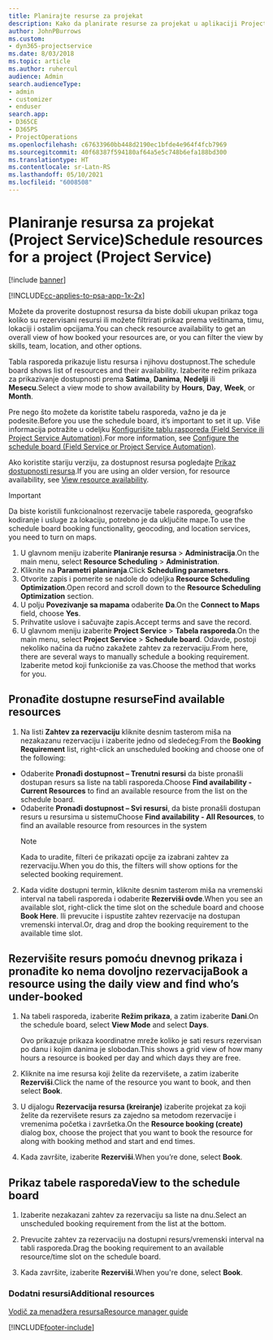 ```yaml
---
title: Planirajte resurse za projekat
description: Kako da planirate resurse za projekat u aplikaciji Project Service
author: JohnPBurrows
ms.custom:
- dyn365-projectservice
ms.date: 8/03/2018
ms.topic: article
ms.author: ruhercul
audience: Admin
search.audienceType:
- admin
- customizer
- enduser
search.app:
- D365CE
- D365PS
- ProjectOperations
ms.openlocfilehash: c67633960bb448d2190ec1bfde4e964f4fcb7969
ms.sourcegitcommit: 40f68387f594180af64a5e5c748b6efa188bd300
ms.translationtype: HT
ms.contentlocale: sr-Latn-RS
ms.lasthandoff: 05/10/2021
ms.locfileid: "6008508"
---
```

# <a name="schedule-resources-for-a-project-project-service"></a><span data-ttu-id="36ef7-103">Planiranje resursa za projekat (Project Service)</span><span class="sxs-lookup"><span data-stu-id="36ef7-103">Schedule resources for a project (Project Service)</span></span>

[!include [banner](../includes/psa-now-project-operations.md)]

[!INCLUDE[cc-applies-to-psa-app-1x-2x](../includes/cc-applies-to-psa-app-1x-2x.md)]

<span data-ttu-id="36ef7-104">Možete da proverite dostupnost resursa da biste dobili ukupan prikaz toga koliko su rezervisani resursi ili možete filtrirati prikaz prema veštinama, timu, lokaciji i ostalim opcijama.</span><span class="sxs-lookup"><span data-stu-id="36ef7-104">You can check resource availability to get an overall view of how booked your resources are, or you can filter the view by skills, team, location, and other options.</span></span>  
  
<span data-ttu-id="36ef7-105">Tabla rasporeda prikazuje listu resursa i njihovu dostupnost.</span><span class="sxs-lookup"><span data-stu-id="36ef7-105">The schedule board shows list of resources and their availability.</span></span> <span data-ttu-id="36ef7-106">Izaberite režim prikaza za prikazivanje dostupnosti prema **Satima**, **Danima**, **Nedelji** ili **Mesecu**.</span><span class="sxs-lookup"><span data-stu-id="36ef7-106">Select a view mode to show availability by **Hours**, **Day**, **Week**, or **Month**.</span></span>  
  
<span data-ttu-id="36ef7-107">Pre nego što možete da koristite tabelu rasporeda, važno je da je podesite.</span><span class="sxs-lookup"><span data-stu-id="36ef7-107">Before you use the schedule board, it’s important to set it up.</span></span> <span data-ttu-id="36ef7-108">Više informacija potražite u odeljku [Konfigurišite tablu rasporeda (Field Service ili Project Service Automation)](/dynamics365/field-service/configure-schedule-board).</span><span class="sxs-lookup"><span data-stu-id="36ef7-108">For more information, see [Configure the schedule board (Field Service or Project Service Automation)](/dynamics365/field-service/configure-schedule-board).</span></span>
  
<span data-ttu-id="36ef7-109">Ako koristite stariju verziju, za dostupnost resursa pogledajte [Prikaz dostupnosti resursa](../psa/view-resource-availability.md).</span><span class="sxs-lookup"><span data-stu-id="36ef7-109">If you are using an older version, for resource availability, see [View resource availability](../psa/view-resource-availability.md).</span></span>  

> [!IMPORTANT]
>  <span data-ttu-id="36ef7-110">Da biste koristili funkcionalnost rezervacije tabele rasporeda, geografsko kodiranje i usluge za lokaciju, potrebno je da uključite mape.</span><span class="sxs-lookup"><span data-stu-id="36ef7-110">To use the schedule board booking functionality, geocoding, and location services, you need to turn on maps.</span></span>  
> 
> 1. <span data-ttu-id="36ef7-111">U glavnom meniju izaberite **Planiranje resursa** > **Administracija**.</span><span class="sxs-lookup"><span data-stu-id="36ef7-111">On the main menu, select **Resource Scheduling** > **Administration**.</span></span>  
> 2. <span data-ttu-id="36ef7-112">Kliknite na **Parametri planiranja**.</span><span class="sxs-lookup"><span data-stu-id="36ef7-112">Click **Scheduling parameters**.</span></span>  
> 3. <span data-ttu-id="36ef7-113">Otvorite zapis i pomerite se nadole do odeljka **Resource Scheduling Optimization**.</span><span class="sxs-lookup"><span data-stu-id="36ef7-113">Open record and scroll down to the **Resource Scheduling Optimization** section.</span></span>  
> 4. <span data-ttu-id="36ef7-114">U polju **Povezivanje sa mapama** odaberite **Da**.</span><span class="sxs-lookup"><span data-stu-id="36ef7-114">On the **Connect to Maps** field, choose **Yes**.</span></span>  
> 5. <span data-ttu-id="36ef7-115">Prihvatite uslove i sačuvajte zapis.</span><span class="sxs-lookup"><span data-stu-id="36ef7-115">Accept terms and save the record.</span></span>  
> 6. <span data-ttu-id="36ef7-116">U glavnom meniju izaberite **Project Service** > **Tabela rasporeda**.</span><span class="sxs-lookup"><span data-stu-id="36ef7-116">On the main menu, select **Project Service** > **Schedule board**.</span></span> <span data-ttu-id="36ef7-117">Odavde, postoji nekoliko načina da ručno zakažete zahtev za rezervaciju.</span><span class="sxs-lookup"><span data-stu-id="36ef7-117">From here, there are several ways to manually schedule a booking requirement.</span></span> <span data-ttu-id="36ef7-118">Izaberite metod koji funkcioniše za vas.</span><span class="sxs-lookup"><span data-stu-id="36ef7-118">Choose the method that works for you.</span></span>
  
## <a name="find-available-resources"></a><span data-ttu-id="36ef7-119">Pronađite dostupne resurse</span><span class="sxs-lookup"><span data-stu-id="36ef7-119">Find available resources</span></span>

1.  <span data-ttu-id="36ef7-120">Na listi **Zahtev za rezervaciju** kliknite desnim tasterom miša na nezakazanu rezervaciju i izaberite jedno od sledećeg:</span><span class="sxs-lookup"><span data-stu-id="36ef7-120">From the **Booking Requirement** list, right-click an unscheduled booking and choose one of the following:</span></span>  
  
- <span data-ttu-id="36ef7-121">Odaberite **Pronađi dostupnost – Trenutni resursi** da biste pronašli dostupan resurs sa liste na tabli rasporeda.</span><span class="sxs-lookup"><span data-stu-id="36ef7-121">Choose **Find availability - Current Resources** to find an available resource from the list on the schedule board.</span></span>  
- <span data-ttu-id="36ef7-122">Odaberite **Pronađi dostupnost – Svi resursi**, da biste pronašli dostupan resurs u resursima u sistemu</span><span class="sxs-lookup"><span data-stu-id="36ef7-122">Choose **Find availability - All Resources**, to find an available resource from resources in the system</span></span>  
   > [!NOTE]
   >  <span data-ttu-id="36ef7-123">Kada to uradite, filteri će prikazati opcije za izabrani zahtev za rezervaciju.</span><span class="sxs-lookup"><span data-stu-id="36ef7-123">When you do this, the filters will show options for the selected booking requirement.</span></span>  
  
2. <span data-ttu-id="36ef7-124">Kada vidite dostupni termin, kliknite desnim tasterom miša na vremenski interval na tabeli rasporeda i odaberite **Rezerviši ovde**.</span><span class="sxs-lookup"><span data-stu-id="36ef7-124">When you see an available slot, right-click the time slot on the schedule board and choose **Book Here**.</span></span> <span data-ttu-id="36ef7-125">Ili prevucite i ispustite zahtev rezervacije na dostupan vremenski interval.</span><span class="sxs-lookup"><span data-stu-id="36ef7-125">Or, drag and drop the booking requirement to the available time slot.</span></span>  
  

## <a name="book-a-resource-using-the-daily-view-and-find-whos-under-booked"></a><span data-ttu-id="36ef7-126">Rezervišite resurs pomoću dnevnog prikaza i pronađite ko nema dovoljno rezervacija</span><span class="sxs-lookup"><span data-stu-id="36ef7-126">Book a resource using the daily view and find who’s under-booked</span></span>
  
1.  <span data-ttu-id="36ef7-127">Na tabeli rasporeda, izaberite **Režim prikaza**, a zatim izaberite **Dani**.</span><span class="sxs-lookup"><span data-stu-id="36ef7-127">On the schedule board, select **View Mode** and select **Days**.</span></span>  
  
    <span data-ttu-id="36ef7-128">Ovo prikazuje prikaza koordinatne mreže koliko je sati resurs rezervisan po danu i kojim danima je slobodan.</span><span class="sxs-lookup"><span data-stu-id="36ef7-128">This shows a grid view of how many hours a resource is booked per day and which days they are free.</span></span>  
  
2.  <span data-ttu-id="36ef7-129">Kliknite na ime resursa koji želite da rezervišete, a zatim izaberite **Rezerviši**.</span><span class="sxs-lookup"><span data-stu-id="36ef7-129">Click the name of the resource you want to book, and then select **Book**.</span></span>  
  
3.  <span data-ttu-id="36ef7-130">U dijalogu **Rezervacija resursa (kreiranje)** izaberite projekat za koji želite da rezervišete resurs za zajedno sa metodom rezervacije i vremenima početka i završetka.</span><span class="sxs-lookup"><span data-stu-id="36ef7-130">On the **Resource booking (create)** dialog box, choose the project that you want to book the resource for along with booking method and start and end times.</span></span>  
  
4.  <span data-ttu-id="36ef7-131">Kada završite, izaberite **Rezerviši**.</span><span class="sxs-lookup"><span data-stu-id="36ef7-131">When you’re done, select **Book**.</span></span>  
  
## <a name="view-to-the-schedule-board"></a><span data-ttu-id="36ef7-132">Prikaz tabele rasporeda</span><span class="sxs-lookup"><span data-stu-id="36ef7-132">View to the schedule board</span></span>
  
1.  <span data-ttu-id="36ef7-133">Izaberite nezakazani zahtev za rezervaciju sa liste na dnu.</span><span class="sxs-lookup"><span data-stu-id="36ef7-133">Select an unscheduled booking requirement from the list at the bottom.</span></span>  
  
2.  <span data-ttu-id="36ef7-134">Prevucite zahtev za rezervaciju na dostupni resurs/vremenski interval na tabli rasporeda.</span><span class="sxs-lookup"><span data-stu-id="36ef7-134">Drag the booking requirement to an available resource/time slot on the schedule board.</span></span>  
  
3.  <span data-ttu-id="36ef7-135">Kada završite, izaberite **Rezerviši**.</span><span class="sxs-lookup"><span data-stu-id="36ef7-135">When you're done, select **Book**.</span></span>  
  
### <a name="additional-resources"></a><span data-ttu-id="36ef7-136">Dodatni resursi</span><span class="sxs-lookup"><span data-stu-id="36ef7-136">Additional resources</span></span>  
 [<span data-ttu-id="36ef7-137">Vodič za menadžera resursa</span><span class="sxs-lookup"><span data-stu-id="36ef7-137">Resource manager guide</span></span>](../psa/resource-manager-guide.md)


[!INCLUDE[footer-include](../includes/footer-banner.md)]